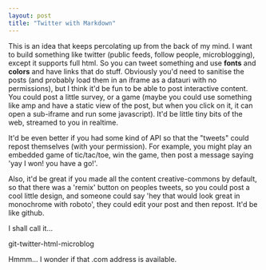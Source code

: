 ```yaml
---
layout: post
title: "Twitter with Markdown"
---
```

 
This is an idea that keeps percolating up from the back of my mind. I want to build something like twitter (public feeds, follow people, microblogging), except it supports full html. So you can tweet something and use **fonts** and **colors** and have links that do stuff. Obviously you'd need to sanitise the posts (and probably load them in an iframe as a datauri with no permissions), but I think it'd be fun to be able to post interactive content. You could post a little survey, or a game (maybe you could use something like amp and have a static view of the post, but when you click on it, it can open a sub-iframe and run some javascript). It'd be little tiny bits of the web, streamed to you in realtime.

It'd be even better if you had some kind of API so that the "tweets" could repost themselves (with your permission). For example, you might play an embedded game of tic/tac/toe, win the game, then post a message saying 'yay I won! you have a go!'.

Also, it'd be great if you made all the content creative-commons by default, so that there was a 'remix' button on peoples tweets, so you could post a cool little design, and someone could say 'hey that would look great in monochrome with roboto', they could edit your post and then repost. It'd be like github.

I shall call it...

git-twitter-html-microblog

Hmmm... I wonder if that .com address is available.